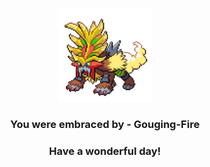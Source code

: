 <p align="center">
    <img src="https://raw.githubusercontent.com/PokeAPI/sprites/master/sprites/pokemon/1020.png" width="150" height="150">
</p>
<h3 align="center">You were embraced by - <b>Gouging-Fire</b></h3>
<h3 align="center">Have a wonderful day!</h3>
